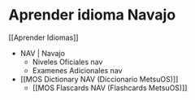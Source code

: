 # Aprender idioma Navajo

[[Aprender Idiomas]]

* NAV | Navajo
	* Niveles Oficiales nav
	* Examenes Adicionales nav
* [[MOS Dictionary NAV (Diccionario MetsuOS)]]
	* [[MOS Flascards NAV (Flashcards MetsuOS)]]